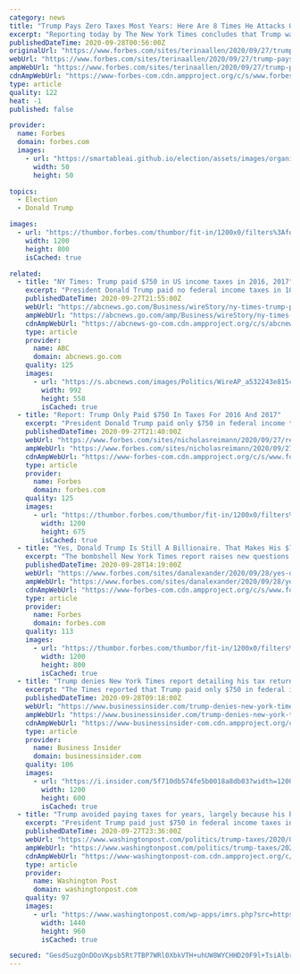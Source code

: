 ```yaml
---
category: news
title: "Trump Pays Zero Taxes Most Years: Here Are 8 Times He Attacks Others On Taxes"
excerpt: "Reporting today by The New York Times concludes that Trump was “far more successful playing a business mogul than being one in real life.” This was the conclusion after investigative reporters reviewed Donald Trump’s tax-return data."
publishedDateTime: 2020-09-28T00:56:00Z
originalUrl: "https://www.forbes.com/sites/terinaallen/2020/09/27/trump-pays-zero-taxes-most-years-here-are-8-times-he-attacks-others-on-taxes/"
webUrl: "https://www.forbes.com/sites/terinaallen/2020/09/27/trump-pays-zero-taxes-most-years-here-are-8-times-he-attacks-others-on-taxes/"
ampWebUrl: "https://www.forbes.com/sites/terinaallen/2020/09/27/trump-pays-zero-taxes-most-years-here-are-8-times-he-attacks-others-on-taxes/amp/"
cdnAmpWebUrl: "https://www-forbes-com.cdn.ampproject.org/c/s/www.forbes.com/sites/terinaallen/2020/09/27/trump-pays-zero-taxes-most-years-here-are-8-times-he-attacks-others-on-taxes/amp/"
type: article
quality: 122
heat: -1
published: false

provider:
  name: Forbes
  domain: forbes.com
  images:
    - url: "https://smartableai.github.io/election/assets/images/organizations/forbes.com-50x50.jpg"
      width: 50
      height: 50

topics:
  - Election
  - Donald Trump

images:
  - url: "https://thumbor.forbes.com/thumbor/fit-in/1200x0/filters%3Aformat%28jpg%29/https%3A%2F%2Fspecials-images.forbesimg.com%2Fimageserve%2F5f7124a19933a895efcfbefb%2F0x0.jpg"
    width: 1200
    height: 800
    isCached: true

related:
  - title: "NY Times: Trump paid $750 in US income taxes in 2016, 2017"
    excerpt: "President Donald Trump paid no federal income taxes in 10 of the past 15 years, according to a report in The New York Times"
    publishedDateTime: 2020-09-27T21:55:00Z
    webUrl: "https://abcnews.go.com/Business/wireStory/ny-times-trump-paid-750-us-income-taxes-73280930"
    ampWebUrl: "https://abcnews.go.com/amp/Business/wireStory/ny-times-trump-paid-750-us-income-taxes-73280930"
    cdnAmpWebUrl: "https://abcnews-go-com.cdn.ampproject.org/c/s/abcnews.go.com/amp/Business/wireStory/ny-times-trump-paid-750-us-income-taxes-73280930"
    type: article
    provider:
      name: ABC
      domain: abcnews.go.com
    quality: 125
    images:
      - url: "https://s.abcnews.com/images/Politics/WireAP_a532243e815c4ae78ad8b2a16ad8894a_16x9_992.jpg"
        width: 992
        height: 558
        isCached: true
  - title: "Report: Trump Only Paid $750 In Taxes For 2016 And 2017"
    excerpt: "President Donald Trump paid only $750 in federal income taxes for the years 2016 and 2017, as he successfully ran his 2016 campaign for president and began his first term as president of the United States,"
    publishedDateTime: 2020-09-27T21:40:00Z
    webUrl: "https://www.forbes.com/sites/nicholasreimann/2020/09/27/report-trump-only-paid-750-in-taxes-for-2016-and-2017/"
    ampWebUrl: "https://www.forbes.com/sites/nicholasreimann/2020/09/27/report-trump-only-paid-750-in-taxes-for-2016-and-2017/amp/"
    cdnAmpWebUrl: "https://www-forbes-com.cdn.ampproject.org/c/s/www.forbes.com/sites/nicholasreimann/2020/09/27/report-trump-only-paid-750-in-taxes-for-2016-and-2017/amp/"
    type: article
    provider:
      name: Forbes
      domain: forbes.com
    quality: 125
    images:
      - url: "https://thumbor.forbes.com/thumbor/fit-in/1200x0/filters%3Aformat%28jpg%29/https%3A%2F%2Fspecials-images.forbesimg.com%2Fimageserve%2F5f7105d855aff0c713144243%2F0x0.jpg%3FcropX1%3D0%26cropX2%3D6000%26cropY1%3D55%26cropY2%3D3430"
        width: 1200
        height: 675
        isCached: true
  - title: "Yes, Donald Trump Is Still A Billionaire. That Makes His $750 Tax Payment Even More Scandalous."
    excerpt: "The bombshell New York Times report raises new questions about the president’s finances. One thing not in doubt: he remains very rich."
    publishedDateTime: 2020-09-28T14:19:00Z
    webUrl: "https://www.forbes.com/sites/danalexander/2020/09/28/yes-donald-trump-is-still-a-billionaire-that-makes-his-750-tax-payment-even-more-scandalous/"
    ampWebUrl: "https://www.forbes.com/sites/danalexander/2020/09/28/yes-donald-trump-is-still-a-billionaire-that-makes-his-750-tax-payment-even-more-scandalous/amp/"
    cdnAmpWebUrl: "https://www-forbes-com.cdn.ampproject.org/c/s/www.forbes.com/sites/danalexander/2020/09/28/yes-donald-trump-is-still-a-billionaire-that-makes-his-750-tax-payment-even-more-scandalous/amp/"
    type: article
    provider:
      name: Forbes
      domain: forbes.com
    quality: 113
    images:
      - url: "https://thumbor.forbes.com/thumbor/fit-in/1200x0/filters%3Aformat%28jpg%29/https%3A%2F%2Fspecials-images.forbesimg.com%2Fimageserve%2F5f712f512ded3e5a570b3e63%2F0x0.jpg"
        width: 1200
        height: 800
        isCached: true
  - title: "Trump denies New York Times report detailing his tax returns and financial problems: 'It's totally fake news'"
    excerpt: "The Times reported that Trump paid only $750 in federal income tax in 2016 and 2017, but shelled out $70,000 on hair styling during \"The Apprentice.\""
    publishedDateTime: 2020-09-28T09:18:00Z
    webUrl: "https://www.businessinsider.com/trump-denies-new-york-times-report-tax-returns-fake-news-2020-9"
    ampWebUrl: "https://www.businessinsider.com/trump-denies-new-york-times-report-tax-returns-fake-news-2020-9?amp"
    cdnAmpWebUrl: "https://www-businessinsider-com.cdn.ampproject.org/c/s/www.businessinsider.com/trump-denies-new-york-times-report-tax-returns-fake-news-2020-9?amp"
    type: article
    provider:
      name: Business Insider
      domain: businessinsider.com
    quality: 106
    images:
      - url: "https://i.insider.com/5f710db574fe5b0018a8db03?width=1200&format=jpeg"
        width: 1200
        height: 600
        isCached: true
  - title: "Trump avoided paying taxes for years, largely because his business empire reported losing more money than it made, report says"
    excerpt: "President Trump paid just $750 in federal income taxes in 2016 and the same amount in 2017, and paid no taxes at all in several previous years, largely because his business empire has reported losing more money than it made,"
    publishedDateTime: 2020-09-27T23:36:00Z
    webUrl: "https://www.washingtonpost.com/politics/trump-taxes/2020/09/27/8a58c618-010f-11eb-a2db-417cddf4816a_story.html"
    ampWebUrl: "https://www.washingtonpost.com/politics/trump-taxes/2020/09/27/8a58c618-010f-11eb-a2db-417cddf4816a_story.html?outputType=amp"
    cdnAmpWebUrl: "https://www-washingtonpost-com.cdn.ampproject.org/c/s/www.washingtonpost.com/politics/trump-taxes/2020/09/27/8a58c618-010f-11eb-a2db-417cddf4816a_story.html?outputType=amp"
    type: article
    provider:
      name: Washington Post
      domain: washingtonpost.com
    quality: 97
    images:
      - url: "https://www.washingtonpost.com/wp-apps/imrs.php?src=https://arc-anglerfish-washpost-prod-washpost.s3.amazonaws.com/public/FUEMEVQBDEI6XIW3IF6N35EBNI.jpg&w=1440"
        width: 1440
        height: 960
        isCached: true

secured: "GesdSuzgOnDOoVKpsb5Rt7TBP7WRl0XbkVTH+uhUW8WYCHHD20F9l+TsiAlbrLSQOMEB5Lec2DuOLi6oQOcPaulEszsd/MMm3TyKwfEZxQr4Hq61zKw//oYtRBkUpNU/DAiJu5kqe9Vf46e8WUjKu18cSru6MAgQC7sKI8dPof7UdhshwWqPj480fYkaES9LcI+QrUUrZEA8TWRdtlIgHSoa1tZePoITKQVCF87lRxCXUqgLZ14BkIAsIZhXtl5QOT6KK77XMHzJ6N7az4m3TpJtpA7xtVF/b4cCbdxKz/NVL3kP4YNm3H6hekiEXy2Ac/fJu+RTdytatdyBOvdeEhvPs89dEfc3Idhhpf3p7nc=;iZDFpf4mSz8G6+r1lK8XkQ=="
---
```


